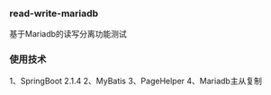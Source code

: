 ### read-write-mariadb
基于Mariadb的读写分离功能测试

### 使用技术
1、SpringBoot 2.1.4
2、MyBatis
3、PageHelper
4、Mariadb主从复制



